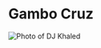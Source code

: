 # Gambo Cruz

![Photo of DJ Khaled](https://encrypted-tbn0.gstatic.com/images?q=tbn:ANd9GcQE57GWz6wMsdOy8WbKAkqY2XFKDvBO-SFkGQ&s)
